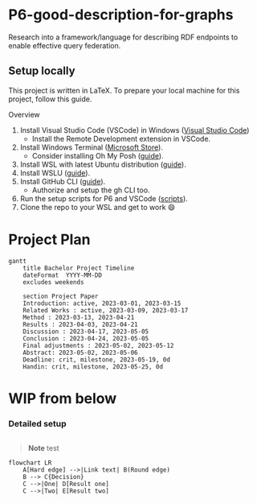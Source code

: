 # P6-good-description-for-graphs
Research into a framework/language for describing RDF endpoints to enable effective query federation.

## Setup locally
This project is written in LaTeX. To prepare your local machine for this project, follow this guide.

Overview

1. Install Visual Studio Code (VSCode) in Windows ([Visual Studio Code](https://code.visualstudio.com "Visual Studio Code website"))
   - Install the Remote Development extension in VSCode.
2. Install Windows Terminal ([Microsoft Store](https://www.microsoft.com/store/productId/9N0DX20HK701 "Windows Terminal in MS Store")).
   - Consider installing Oh My Posh ([guide](https://learn.microsoft.com/en-us/windows/terminal/tutorials/custom-prompt-setup "Oh My Posh tutorial")).
3. Install WSL with latest Ubuntu distribution ([guide](https://learn.microsoft.com/en-us/windows/wsl/install "Install Linux on Windows with WSL")).
4. Install WSLU ([guide](https://wslutiliti.es/wslu/install.html "wslu wiki")).
5. Install GitHub CLI ([guide](https://github.com/cli/cli/blob/trunk/docs/install_linux.md "Installing gh on Linux and BSD")).
   - Authorize and setup the gh CLI too.
6. Run the setup scripts for P6 and VSCode ([scripts](https://github.com/AAU-Dat/scripts "WSL setup scripts")).
7. Clone the repo to your WSL and get to work :smile:

# Project Plan
```mermaid
gantt
    title Bachelor Project Timeline
    dateFormat  YYYY-MM-DD
    excludes weekends
    
    section Project Paper
    Introduction: active, 2023-03-01, 2023-03-15
    Related Works : active, 2023-03-09, 2023-03-17
    Method : 2023-03-13, 2023-04-21
    Results : 2023-04-03, 2023-04-21
    Discussion : 2023-04-17, 2023-05-05
    Conclusion : 2023-04-24, 2023-05-05
    Final adjustments : 2023-05-02, 2023-05-12
    Abstract: 2023-05-02, 2023-05-06
    Deadline: crit, milestone, 2023-05-19, 0d
    Handin: crit, milestone, 2023-05-25, 0d
```

# WIP from below
### Detailed setup

```bash
```


>**Note**
> test



```mermaid
flowchart LR
    A[Hard edge] -->|Link text| B(Round edge)
    B --> C{Decision}
    C -->|One| D[Result one]
    C -->|Two| E[Result two]

```


